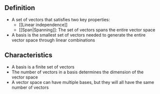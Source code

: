 ## Definition

- A set of vectors that satisfies two key properties:
    - [[Linear independence]]
    - [[Span|Spanning]]: The set of vectors spans the entire vector space
- A basis is the smallest set of vectors needed to generate the entire vector space through linear combinations

## Characteristics

- A basis is a finite set of vectors
- The number of vectors in a basis determines the dimension of the vector space
- A vector space can have multiple bases, but they will all have the same number of vectors